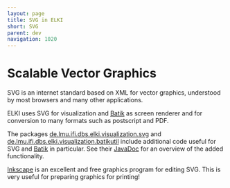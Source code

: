 ```yaml
---
layout: page
title: SVG in ELKI
short: SVG
parent: dev
navigation: 1020
---
```


Scalable Vector Graphics
========================

SVG is an internet standard based on XML for vector graphics, understood by most browsers and many other applications.

ELKI uses SVG for visualization and [Batik](/dev/batik) as screen renderer and for conversion to many formats such as postscript and PDF.

The packages [de.lmu.ifi.dbs.elki.visualization.svg](/releases/current/doc/de/lmu/ifi/dbs/elki/visualization/svg/package-summary.html) and [de.lmu.ifi.dbs.elki.visualization.batikutil](/releases/current/doc/de/lmu/ifi/dbs/elki/visualization/batikutil/package-summary.html) include additional code useful for SVG and [Batik](/dev/batik) in particular. See their [JavaDoc](/dev/javadoc) for an overview of the added functionality.

[Inkscape](http://inkscape.org/) is an excellent and free graphics program for editing SVG. This is very useful for preparing graphics for printing!
